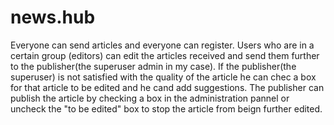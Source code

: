 # news.hub

Everyone can send articles and everyone can register.
Users who are in a certain group (editors) can edit the articles received and send them further to the publisher(the superuser admin in my case).
If the publisher(the superuser) is not satisfied with the quality of the article he can chec a box for that article to be edited and he cand add suggestions.
The publisher can publish the article by checking a box in the administration pannel or uncheck the "to be edited" box to stop the article from beign further edited.
